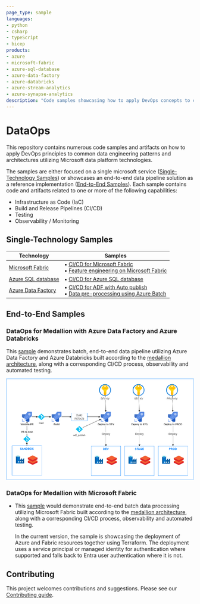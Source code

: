 ```yaml
---
page_type: sample
languages:
- python
- csharp
- typeScript
- bicep
products:
- azure
- microsoft-fabric
- azure-sql-database
- azure-data-factory
- azure-databricks
- azure-stream-analytics
- azure-synapse-analytics
description: "Code samples showcasing how to apply DevOps concepts to common data engineering patterns and architectures leveraging different Microsoft data platform technologies."
---
```


# DataOps

This repository contains numerous code samples and artifacts on how to apply DevOps principles to common data engineering patterns and architectures utilizing Microsoft data platform technologies.

The samples are either focused on a single microsoft service ([Single-Technology Samples](#single-technology-samples)) or showcases an end-to-end data pipeline solution as a reference implementation ([End-to-End Samples](#end-to-end-samples)). Each sample contains code and artifacts related to one or more of the following capabilities:

- Infrastructure as Code (IaC)
- Build and Release Pipelines (CI/CD)
- Testing
- Observability / Monitoring

## Single-Technology Samples

| Technology | Samples |
| ---------- | ------- |
| [Microsoft Fabric](./single_tech_samples/fabric/README.md) | ▪️ [CI/CD for Microsoft Fabric](./single_tech_samples/fabric/fabric_ci_cd/README.md)<br> ▪️ [Feature engineering on Microsoft Fabric](./single_tech_samples/fabric/feature_engineering_on_fabric/README.md) |
| [Azure SQL database](./single_tech_samples/azuresql/README.md) | ▪️ [CI/CD for Azure SQL database](./single_tech_samples/azuresql/azuresql_ci_cd/README.md) |
| [Azure Data Factory](./single_tech_samples/datafactory/README.md) | ▪️ [CI/CD for ADF with Auto publish](./single_tech_samples/datafactory/adf_cicd_auto_publish/README.md)<br> ▪️ [Data pre-processing using Azure Batch](./single_tech_samples/datafactory/adf_data_pre_processing_with_azure_batch/README.md) |

## End-to-End Samples

### DataOps for Medallion with Azure Data Factory and Azure Databricks

This [sample](e2e_samples/parking_sensors/) demonstrates batch, end-to-end data pipeline utilizing Azure Data Factory and Azure Databricks built according to the [medallion architecture](https://learn.microsoft.com/azure/databricks/lakehouse/medallion), along with a corresponding CI/CD process, observability and automated testing.

[![Medallion with Azure Data Factory and Azure Databricks](docs/images/CI_CD_process_simplified.png "Architecture")](e2e_samples/parking_sensors/)

### DataOps for Medallion with Microsoft Fabric

- This [sample](./e2e_samples/fabric_dataops_sample/) would demonstrate end-to-end batch data processing utilizing Microsoft Fabric built according to the [medallion architecture](https://learn.microsoft.com/azure/databricks/lakehouse/medallion), along with a corresponding CI/CD process, observability and automated testing.

  In the current version, the sample is showcasing the deployment of Azure and Fabric resources together using Terraform. The deployment uses a service principal or managed identity for authentication where supported and falls back to Entra user authentication where it is not.

## Contributing

This project welcomes contributions and suggestions. Please see our [Contributing guide](/CONTRIBUTING.md).
